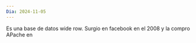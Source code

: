 ```yaml
---
Dia: 2024-11-05
---
```

 Es una base de datos wide row. Surgio en facebook en el 2008 y la compro APache en